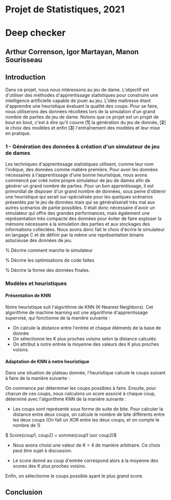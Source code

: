 # Projet de Statistiques, 2021
# Deep checker
## Arthur Correnson, Igor Martayan, Manon Sourisseau

## Introduction

Dans ce projet, nous nous intéressons au jeu de dame. L'objectif est d'utiliser des méthodes d'apprentissage statistiques pour construire une intelligence artificielle capable de jouer au jeu. L'idée maîtresse étant d'apprendre une heuristique évaluant la qualité des coups. Pour se faire, nous utiliserons des données récoltées lors de la simulation d'un grand nombre de parties de jeu de dame. 
Notons que ce projet est un projet de bout en bout, c'est à dire qu'il couvre [**1**] la génération du jeu de donnée, [**2**] le choix des modèles et enfin [**3**] l'entraînement des modèles et leur mise en pratique.


### 1 - Génération des données & création d'un simulateur de jeu de dames

Les techniques d'apprentissage statistiques utilisent, comme leur nom l'indique, des données comme matière première. Pour avoir les données  nécessaires à l'apprentissage d'une bonne heuristique, nous avons commencé par créé notre propre simulateur de jeu de dames afin de générer un grand nombre de parties. Pour un bon apprentissage, il est primordial de disposer d'un grand nombre de données, sous peine d'obtenir une heuristique qui serait sur-spécialisée pour les quelques scénarios présentés par le jeu de données mais qui se généraliserait très mal aux autres scénarios de partie possibles.
Il était donc nécessaire d'avoir un simulateur qui offre des grandes performances, mais également une représentation très compacte des données pour éviter de faire exploser la mémoire nécessaire à la simulation des parties et aux stockages des informations collectées.
Nous avons donc fait le choix d'écrire le simulateur en langage C et de définir par la même une représentation binaire astucieuse des données de jeu.

% Décrire comment marche le simulateur

% Décrire les optimisations de code faites

% Décrire la forme des données finales.



### Modèles et heuristiques


#### Présentation de KNN

Notre heuristique suit l'algorithme de KNN (K-Nearest Neighbors).
Cet algorithme de machine learning est une algorithme d'apprentissage supervisé, qui fonctionne de la manière suivante :

+ On calcule la distance entre l'entrée et chaque éléments de la  base de donnée 
+ On sélectionne les K plus proches voisins selon la distance calculés.
+ On attribut à notre entrée la moyenne des valeurs des K plus proches voisins. 

#### Adaptation de KNN à notre heuristique

Dans une situation de plateau donnée, l'heuristique calcule le coups suivant à faire de la manière suivante :

On commence par déterminer les coups possibles à faire. Ensuite, pour chacun de ces coups, nous calculons un score associé à chaque coup, déterminé avec l'algorithme KNN de la manière suivante :

+ Les coups sont représenté sous forme de suite de bite. Pour calculer la distance entre deux coups, on calcule le nombre de bite différents entre les deux coups (On fait un XOR entre les deux coups, et on compte le nombre de 1)

$ Score(coup1, coup2) = somme(coup1 \xor coup2)$ 

+ Nous avons choisi une valeur de K = 4 de manière arbitraire. Ce choix peut être sujet à discussion. 

+ Le score donné au coup d'entrée correspond alors à la moyenne des scores des K plus proches voisins. 


Enfin, on sélectionne le coups possible ayant le plus grand score. 

## Conclusion

